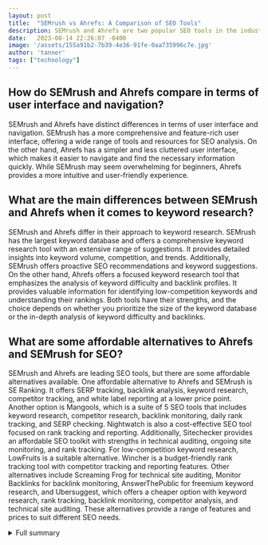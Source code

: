 ```yaml
---
layout: post
title:  "SEMrush vs Ahrefs: A Comparison of SEO Tools"
description: SEMrush and Ahrefs are two popular SEO tools in the industry. This article compares their features, user interface, rank tracking, keyword research, competitor analysis, and pricing to help readers choose the best SEO tool for their needs.
date:   2023-08-14 22:26:07 -0400
image: '/assets/155a91b2-7b39-4e36-91fe-0aa735996c7e.jpg'
author: 'tanner'
tags: ["technology"]
---
```


## How do SEMrush and Ahrefs compare in terms of user interface and navigation?
SEMrush and Ahrefs have distinct differences in terms of user interface and navigation. SEMrush has a more comprehensive and feature-rich user interface, offering a wide range of tools and resources for SEO analysis. On the other hand, Ahrefs has a simpler and less cluttered user interface, which makes it easier to navigate and find the necessary information quickly. While SEMrush may seem overwhelming for beginners, Ahrefs provides a more intuitive and user-friendly experience.

## What are the main differences between SEMrush and Ahrefs when it comes to keyword research?
SEMrush and Ahrefs differ in their approach to keyword research. SEMrush has the largest keyword database and offers a comprehensive keyword research tool with an extensive range of suggestions. It provides detailed insights into keyword volume, competition, and trends. Additionally, SEMrush offers proactive SEO recommendations and keyword suggestions. On the other hand, Ahrefs offers a focused keyword research tool that emphasizes the analysis of keyword difficulty and backlink profiles. It provides valuable information for identifying low-competition keywords and understanding their rankings. Both tools have their strengths, and the choice depends on whether you prioritize the size of the keyword database or the in-depth analysis of keyword difficulty and backlinks.

## What are some affordable alternatives to Ahrefs and SEMrush for SEO?
SEMrush and Ahrefs are leading SEO tools, but there are some affordable alternatives available. One affordable alternative to Ahrefs and SEMrush is SE Ranking. It offers SERP tracking, backlink analysis, keyword research, competitor tracking, and white label reporting at a lower price point. Another option is Mangools, which is a suite of 5 SEO tools that includes keyword research, competitor research, backlink monitoring, daily rank tracking, and SERP checking. Nightwatch is also a cost-effective SEO tool focused on rank tracking and reporting. Additionally, Sitechecker provides an affordable SEO toolkit with strengths in technical auditing, ongoing site monitoring, and rank tracking. For low-competition keyword research, LowFruits is a suitable alternative. Wincher is a budget-friendly rank tracking tool with competitor tracking and reporting features. Other alternatives include Screaming Frog for technical site auditing, Monitor Backlinks for backlink monitoring, AnswerThePublic for freemium keyword research, and Ubersuggest, which offers a cheaper option with keyword research, rank tracking, backlink monitoring, competitor analysis, and technical site auditing. These alternatives provide a range of features and prices to suit different SEO needs.

<details>
  <summary>Full summary</summary>
SEMrush and Ahrefs are among the most popular tools in the SEO industry. This article compares the features, user interface, rank tracking, keyword research, competitor analysis, and pricing of SEMrush and Ahrefs to help readers choose the best SEO tool for their needs.<br><br>SEMrush is a popular SEO tool with a wide range of features and the largest keyword database. It offers more tools and customer support resources compared to Ahrefs. However, Ahrefs has a less cluttered and easier-to-navigate user interface.<br><br>When it comes to rank tracking, Ahrefs' Rank Tracker is simpler to use and provides quick analysis of search engine rankings. On the other hand, SEMrush's Position Tracking tool offers regular data updates and mobile search rankings.<br><br>Both SEMrush and Ahrefs offer keyword research features. However, SEMrush has more keyword suggestions than Ahrefs.<br><br>In terms of competitor analysis, both platforms provide tools for this purpose. However, SEMrush has a wider range of tools dedicated to competitor analysis.<br><br>When it comes to pricing, Ahrefs offers plans starting at $99/month, while SEMrush's plans start at $119.95/month.<br><br>In addition to the main source, let's also include some extra information from other sources...<br><br>**Article: Tips for Analyzing Search Engine Results Pages (SERPs)**<br><br>- Compare SERPs side-by-side<br>- Study SERPs for the same keyword on different dates<br>- Spot any ranking changes<br>- Compare two different keywords<br>- See if Google perceives them as similar<br><br>**Article about SEMrush's features and pricing**<br><br>SEMrush starts at $99.95 per month and delivers a wide array of functionality across ad-hoc keyword research, ongoing search position monitoring, and crawling. It is a solid overall choice for any SMB looking for SEO help. SEMrush's dashboard provides a snapshot of Domain Analytics and widgets for each facet of your most recent SEO project. The tool offers comprehensive keyword research, backlink tracking, and desktop/mobile search breakdowns. It even provides keyword suggestions and proactive SEO recommendations. However, SEMrush lacks keyword list management capabilities.<br><br>**Article events for 'Top 7 semrush.com Alternatives & Competitors'**<br><br>Sign up for a free Semrush account to view the list of semrush.com alternatives and competitors. Analyze their performance in terms of website traffic, rankings, and authority. As of July 2023, find the full list of websites like semrush.com using Semrush Organic Research tool, which is available when you sign up for a free account.<br><br>**Ahrefs alternatives for SEO**<br><br>Ahrefs is a solid tool, but there are other options available. SE Ranking is an affordable SEO platform that offers SERP tracking, backlink analysis, keyword research, competitor tracking, and white label reporting. Mangools is a suite of 5 SEO tools that include keyword research, competitor research, backlink monitoring, daily rank tracking, and SERP checking. Nightwatch is an affordable SEO tool with a focus on rank tracking, providing accurate daily rank tracking and good reporting. Sitechecker is an SEO toolkit with strengths in technical auditing, ongoing site monitoring, and rank tracking. LowFruits is a keyword research tool focused on low-competition keywords. Wincher is a low-cost rank tracking tool that offers daily ranking updates, competitor tracking, and reporting. Screaming Frog is a widely used technical site auditing tool. Monitor Backlinks is a backlink monitoring tool, and AnswerThePublic is a freemium tool for keyword research. Ubersuggest is a cheap alternative to Ahrefs and offers keyword research, rank tracking, backlink monitoring, competitor analysis, and technical site auditing.<br><br>In conclusion, SEMrush and Ahrefs are both powerful SEO tools with unique features and strengths. The choice between them depends on individual preferences and specific needs. With the information provided in this article, readers can make an informed decision and choose the best SEO tool for their requirements.
</details>
